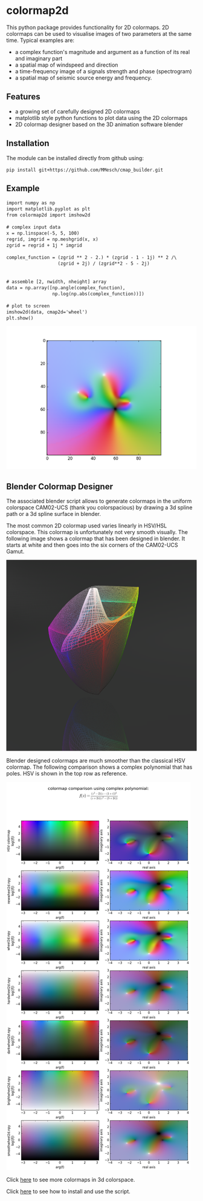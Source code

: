 # colormap2d
This python package provides functionality for 2D colormaps. 2D colormaps
can be used to visualise images of two parameters at the same time. Typical
examples are: 
* a complex function's magnitude and argument as a function of its real and imaginary part
* a spatial map of windspeed and direction
* a time-frequency image of a signals strength and phase (spectrogram)
* a spatial map of seismic source energy and frequency.

## Features
* a growing set of carefully designed 2D colormaps
* matplotlib style python functions to plot data using the 2D colormaps
* 2D colormap designer based on the 3D animation software blender

## Installation
The module can be installed directly from github using:
```
pip install git+https://github.com/MMesch/cmap_builder.git
```

## Example
```
import numpy as np
import matplotlib.pyplot as plt
from colormap2d import imshow2d

# complex input data
x = np.linspace(-5, 5, 100)
regrid, imgrid = np.meshgrid(x, x)
zgrid = regrid + 1j * imgrid

complex_function = (zgrid ** 2 - 2.) * (zgrid - 1 - 1j) ** 2 /\
                   (zgrid + 2j) / (zgrid**2 - 5 - 2j)


# assemble [2, nwidth, nheight] array
data = np.array([np.angle(complex_function),
                 np.log(np.abs(complex_function))])

# plot to screen
imshow2d(data, cmap2d='wheel')
plt.show()
```
![simple example](images/simple_example.png)

## Blender Colormap Designer
The associated blender script allows to generate colormaps in the uniform
colorspace CAM02-UCS (thank you colorspacious) by drawing a 3d spline path or a
3d spline surface in blender.

The most common 2D colormap used varies linearly in HSV/HSL colorspace. This
colormap is unfortunately not very smooth visually. The following image shows a
colormap that has been designed in blender. It starts at white and then goes
into the six corners of the CAM02-UCS Gamut.

![brightwheel2d](images/brightwheel2d.png)

Blender designed colormaps are much smoother than the classical HSV colormap.
The following comparison shows a complex polynomial that has poles. HSV
is shown in the top row as reference.

![poles and zeros function](images/poles_and_zeros.png)

Click [here](doc/gallery.md) to see more colormaps in 3d colorspace.

Click [here](doc/install.md) to see how to install and use the script.

